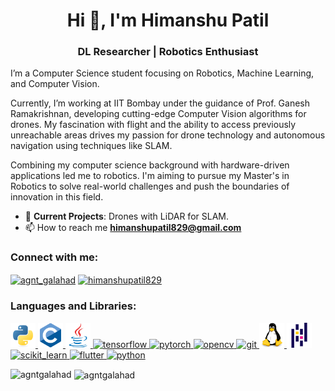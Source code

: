 <h1 align="center">Hi 👋, I'm Himanshu Patil</h1>
<h3 align="center">DL Researcher | Robotics Enthusiast</h3>
I’m a Computer Science student focusing on Robotics, Machine Learning, and Computer Vision.

Currently, I’m working at IIT Bombay under the guidance of Prof. Ganesh Ramakrishnan, developing cutting-edge Computer Vision algorithms for drones. My fascination with flight and the ability to access previously unreachable areas drives my passion for drone technology and autonomous navigation using techniques like SLAM.

Combining my computer science background with hardware-driven applications led me to robotics. I'm aiming to pursue my Master's in Robotics to solve real-world challenges and push the boundaries of innovation in this field.

- 🌟 **Current Projects**: Drones with LiDAR for SLAM.
- 📫 How to reach me **himanshupatil829@gmail.com**

<h3 align="left">Connect with me:</h3>
<p align="left">
<a href="https://twitter.com/agnt_galahad" target="blank"><img align="center" src="https://raw.githubusercontent.com/rahuldkjain/github-profile-readme-generator/master/src/images/icons/Social/twitter.svg" alt="agnt_galahad" height="30" width="40" /></a>
<a href="https://linkedin.com/in/himanshupatil829" target="blank"><img align="center" src="https://raw.githubusercontent.com/rahuldkjain/github-profile-readme-generator/master/src/images/icons/Social/linked-in-alt.svg" alt="himanshupatil829" height="30" width="40" /></a>
</p>

<h3 align="left">Languages and Libraries:</h3>
<p align="left"> <a href="https://www.python.org" target="_blank" rel="noreferrer"> <img src="https://raw.githubusercontent.com/devicons/devicon/master/icons/python/python-original.svg" alt="python" width="40" height="40"/> </a><a href="https://www.cprogramming.com/" target="_blank" rel="noreferrer"> <img src="https://raw.githubusercontent.com/devicons/devicon/master/icons/c/c-original.svg" alt="c" width="40" height="40"/> </a>  <a href="https://www.java.com" target="_blank" rel="noreferrer"> <img src="https://raw.githubusercontent.com/devicons/devicon/master/icons/java/java-original.svg" alt="java" width="40" height="40"/> </a><a href="https://www.tensorflow.org" target="_blank" rel="noreferrer"> <img src="https://www.vectorlogo.zone/logos/tensorflow/tensorflow-icon.svg" alt="tensorflow" width="40" height="40"/> </a> <a href="https://pytorch.org/" target="_blank" rel="noreferrer"> <img src="https://www.vectorlogo.zone/logos/pytorch/pytorch-icon.svg" alt="pytorch" width="40" height="40"/> </a> <a href="https://opencv.org/" target="_blank" rel="noreferrer"> <img src="https://www.vectorlogo.zone/logos/opencv/opencv-icon.svg" alt="opencv" width="40" height="40"/> </a><a href="https://git-scm.com/" target="_blank" rel="noreferrer"> <img src="https://www.vectorlogo.zone/logos/git-scm/git-scm-icon.svg" alt="git" width="40" height="40"/> </a>  <a href="https://www.linux.org/" target="_blank" rel="noreferrer"> <img src="https://raw.githubusercontent.com/devicons/devicon/master/icons/linux/linux-original.svg" alt="linux" width="40" height="40"/> </a> <a href="https://pandas.pydata.org/" target="_blank" rel="noreferrer"> <img src="https://raw.githubusercontent.com/devicons/devicon/2ae2a900d2f041da66e950e4d48052658d850630/icons/pandas/pandas-original.svg" alt="pandas" width="40" height="40"/> </a> <a href="https://scikit-learn.org/" target="_blank" rel="noreferrer"> <img src="https://upload.wikimedia.org/wikipedia/commons/0/05/Scikit_learn_logo_small.svg" alt="scikit_learn" width="40" height="40"/> </a> <a href="https://flutter.dev" target="_blank" rel="noreferrer"> <img src="https://www.vectorlogo.zone/logos/flutterio/flutterio-icon.svg" alt="flutter" width="40" height="40"/> </a> <a href="https://www.tableau.com/" target="_blank" rel="noreferrer"> <img src="https://pbs.twimg.com/profile_images/1268207088683020288/d9agkn4h_400x400.jpg" alt="python" width="40" height="40"/> </a></p>


<p><img align="left" src="https://github-readme-stats.vercel.app/api/top-langs?username=agntgalahad&show_icons=true&locale=en&layout=compact" alt="agntgalahad" /></p>

<p>&nbsp;<img align="center" src="https://github-readme-stats.vercel.app/api?username=agntgalahad&show_icons=true&locale=en" alt="agntgalahad" /></p>

